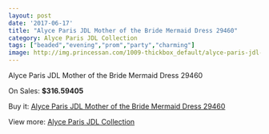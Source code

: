 ```yaml
---
layout: post
date: '2017-06-17'
title: "Alyce Paris JDL Mother of the Bride Mermaid Dress 29460"
category: Alyce Paris JDL Collection
tags: ["beaded","evening","prom","party","charming"]
image: http://img.princessan.com/1009-thickbox_default/alyce-paris-jdl-mother-of-the-bride-mermaid-dress-29460.jpg
---
```

Alyce Paris JDL Mother of the Bride Mermaid Dress 29460

On Sales: **$316.59405**
<a href="https://www.princessan.com/en/alyce-paris-jdl-collection/483-alyce-paris-jdl-mother-of-the-bride-mermaid-dress-29460.html"><amp-img layout="responsive" width="600" height="600" src="//img.princessan.com/1009-thickbox_default/alyce-paris-jdl-mother-of-the-bride-mermaid-dress-29460.jpg" alt="Alyce Paris JDL Mother of the Bride Mermaid Dress 29460 0" /></a>
<a href="https://www.princessan.com/en/alyce-paris-jdl-collection/483-alyce-paris-jdl-mother-of-the-bride-mermaid-dress-29460.html"><amp-img layout="responsive" width="600" height="600" src="//img.princessan.com/1010-thickbox_default/alyce-paris-jdl-mother-of-the-bride-mermaid-dress-29460.jpg" alt="Alyce Paris JDL Mother of the Bride Mermaid Dress 29460 1" /></a>

Buy it: [Alyce Paris JDL Mother of the Bride Mermaid Dress 29460](https://www.princessan.com/en/alyce-paris-jdl-collection/483-alyce-paris-jdl-mother-of-the-bride-mermaid-dress-29460.html "Alyce Paris JDL Mother of the Bride Mermaid Dress 29460")

View more: [Alyce Paris JDL Collection](https://www.princessan.com/en/7-alyce-paris-jdl-collection "Alyce Paris JDL Collection")